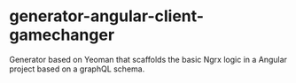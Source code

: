 # generator-angular-client-gamechanger
Generator based on Yeoman that scaffolds the basic Ngrx logic in a Angular project based on a graphQL schema.
